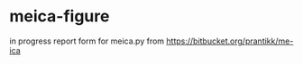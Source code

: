 meica-figure
============

in progress report form for meica.py from https://bitbucket.org/prantikk/me-ica
